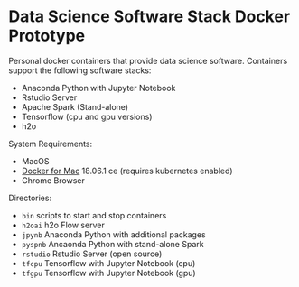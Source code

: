 # Data Science Software Stack Docker Prototype

Personal docker containers that provide data science software.  Containers 
support the following software stacks:
* Anaconda Python with Jupyter Notebook
* Rstudio Server 
* Apache Spark (Stand-alone)
* Tensorflow (cpu and gpu versions)
* h2o

System Requirements:
* MacOS
* [Docker for Mac](https://store.docker.com/editions/community/docker-ce-desktop-mac) 18.06.1 ce (requires kubernetes enabled)
* Chrome Browser

Directories:
* `bin` scripts to start and stop containers
* `h2oai` h2o Flow server
* `jpynb` Anaconda Python with additional packages
* `pyspnb` Ancaonda Python with stand-alone Spark
* `rstudio` Rstudio Server (open source)
* `tfcpu` Tensorflow with Jupyter Notebook (cpu)
* `tfgpu` Tensorflow with Jupyter Notebook (gpu)
